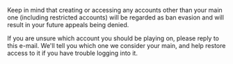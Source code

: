 Keep in mind that creating or accessing any accounts other than your main one (including restricted accounts) will be regarded as ban evasion and will result in your future appeals being denied.

If you are unsure which account you should be playing on, please reply to this e-mail. We'll tell you which one we consider your main, and help restore access to it if you have trouble logging into it.
